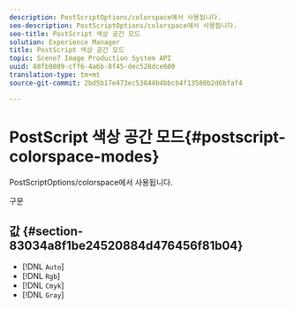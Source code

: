 ```yaml
---
description: PostScriptOptions/colorspace에서 사용됩니다.
seo-description: PostScriptOptions/colorspace에서 사용됩니다.
seo-title: PostScript 색상 공간 모드
solution: Experience Manager
title: PostScript 색상 공간 모드
topic: Scene7 Image Production System API
uuid: 88fb9809-cff6-4a6b-8f45-dec528dce600
translation-type: tm+mt
source-git-commit: 2bd5b17e473ec53844b4bbcb4f13580b2d6bfaf4

---
```



# PostScript 색상 공간 모드{#postscript-colorspace-modes}

PostScriptOptions/colorspace에서 사용됩니다.

구문

## 값 {#section-83034a8f1be24520884d476456f81b04}

* [!DNL `Auto`]
* [!DNL `Rgb`]
* [!DNL `Cmyk`]
* [!DNL `Gray`]

